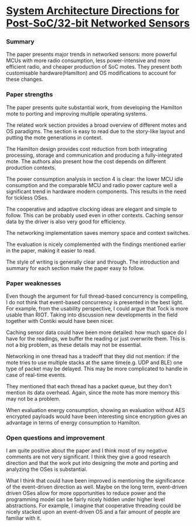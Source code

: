 # [System Architecture Directions for Post-SoC/32-bit Networked Sensors](https://rise.cs.berkeley.edu/blog/publication/system-architecture-directions-for-post-soc-32-bit-networked-sensors/)

### Summary

The paper presents major trends in networked sensors: more powerful MCUs with more radio consumption, less power-intensive and more efficient radio, and cheaper production of SoC motes. They present both customisable hardware(Hamilton) and OS modifications to account for these changes.

### Paper strengths
The paper presents quite substantial work, from developing the Hamilton mote to porting and improving multiple operating systems.

The related work section provides a broad overview of different motes and OS paradigms. The section is easy to read due to the story-like layout and putting the mote generations in context.

The Hamilton design provides cost reduction from both integrating processing, storage and communication and producing a fully-integrated mote. The authors also present how the cost depends on different production contexts.

The power consumption analysis in section 4 is clear: the lower MCU idle consumption and the comparable MCU and radio power capture well a significant trend in hardware modern components. This results in the need for tickless OSes.

The cooperative and adaptive clocking ideas are elegant and simple to follow. This can be probably used even in other contexts. Caching sensor data by the driver is also very good for efficiency.

The networking implementation saves memory space and context switches.

The evaluation is nicely complemented with the findings mentioned earlier in the paper, making it easier to read.

The style of writing is generally clear and through. The introduction and summary for each section make the paper easy to follow.

### Paper weaknesses
Even though the argument for full thread-based concurrency is compelling, I do not think that event-based concurrency is presented in the best light. For example, from the usability perspective, I could argue that Tock is more usable than RIOT. Taking into discussion new developments in the field together with Contiki would have been nicer.

Caching sensor data could have been more detailed: how much space do I have for the readings, we buffer the reading or just overwrite them. This is not a big problem, as these details may not be essential.

Networking in one thread has a tradeoff that they did not mention: if the mote tries to use multiple stacks at the same time(e.g. UDP and BLE) one type of packet may be delayed. This may be more complicated to handle in case of real-time events.

They mentioned that each thread has a packet queue, but they don't mention its data overhead. Again, since the mote has more memory this may not be a problem.

When evaluation energy consumption, showing an evaluation without AES encrypted payloads would have been interesting since encryption gives an advantage in terms of energy consumption to Hamilton.

### Open questions and improvement
I am quite positive about the paper and I think most of my negative comments are not very significant. I think they give a good research direction and that the work put into designing the mote and porting and analyzing the OSes is substantial.

What I think that could have been improved is mentioning the significance of the event-driven direction as well. Maybe on the long term, event-driven driven OSes allow for more opportunities to reduce power and the programming model can be fairly nicely hidden under higher level abstractions. For example, I imagine that cooperative threading could be nicely stacked upon an event-driven OS and a fair amount of people are familiar with it.
